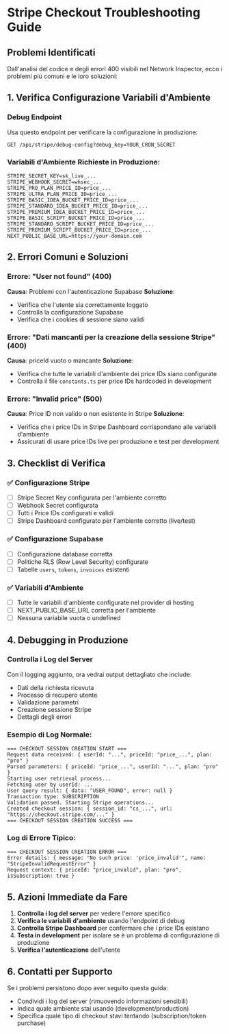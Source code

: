 # Stripe Checkout Troubleshooting Guide

## Problemi Identificati

Dall'analisi del codice e degli errori 400 visibili nel Network Inspector, ecco i problemi più comuni e le loro soluzioni:

## 1. Verifica Configurazione Variabili d'Ambiente

### Debug Endpoint

Usa questo endpoint per verificare la configurazione in produzione:

```
GET /api/stripe/debug-config?debug_key=YOUR_CRON_SECRET
```

### Variabili d'Ambiente Richieste in Produzione:

```
STRIPE_SECRET_KEY=sk_live_...
STRIPE_WEBHOOK_SECRET=whsec_...
STRIPE_PRO_PLAN_PRICE_ID=price_...
STRIPE_ULTRA_PLAN_PRICE_ID=price_...
STRIPE_BASIC_IDEA_BUCKET_PRICE_ID=price_...
STRIPE_STANDARD_IDEA_BUCKET_PRICE_ID=price_...
STRIPE_PREMIUM_IDEA_BUCKET_PRICE_ID=price_...
STRIPE_BASIC_SCRIPT_BUCKET_PRICE_ID=price_...
STRIPE_STANDARD_SCRIPT_BUCKET_PRICE_ID=price_...
STRIPE_PREMIUM_SCRIPT_BUCKET_PRICE_ID=price_...
NEXT_PUBLIC_BASE_URL=https://your-domain.com
```

## 2. Errori Comuni e Soluzioni

### Errore: "User not found" (400)

**Causa**: Problemi con l'autenticazione Supabase
**Soluzione**:

- Verifica che l'utente sia correttamente loggato
- Controlla la configurazione Supabase
- Verifica che i cookies di sessione siano validi

### Errore: "Dati mancanti per la creazione della sessione Stripe" (400)

**Causa**: priceId vuoto o mancante
**Soluzione**:

- Verifica che tutte le variabili d'ambiente dei price IDs siano configurate
- Controlla il file `constants.ts` per price IDs hardcoded in development

### Errore: "Invalid price" (500)

**Causa**: Price ID non valido o non esistente in Stripe
**Soluzione**:

- Verifica che i price IDs in Stripe Dashboard corrispondano alle variabili d'ambiente
- Assicurati di usare price IDs live per produzione e test per development

## 3. Checklist di Verifica

### ✅ Configurazione Stripe

- [ ] Stripe Secret Key configurata per l'ambiente corretto
- [ ] Webhook Secret configurata
- [ ] Tutti i Price IDs configurati e validi
- [ ] Stripe Dashboard configurato per l'ambiente corretto (live/test)

### ✅ Configurazione Supabase

- [ ] Configurazione database corretta
- [ ] Politiche RLS (Row Level Security) configurate
- [ ] Tabelle `users`, `tokens`, `invoices` esistenti

### ✅ Variabili d'Ambiente

- [ ] Tutte le variabili d'ambiente configurate nel provider di hosting
- [ ] NEXT_PUBLIC_BASE_URL corretta per l'ambiente
- [ ] Nessuna variabile vuota o undefined

## 4. Debugging in Produzione

### Controlla i Log del Server

Con il logging aggiunto, ora vedrai output dettagliato che include:

- Dati della richiesta ricevuta
- Processo di recupero utente
- Validazione parametri
- Creazione sessione Stripe
- Dettagli degli errori

### Esempio di Log Normale:

```
=== CHECKOUT SESSION CREATION START ===
Request data received: { userId: "...", priceId: "price_...", plan: "pro" }
Parsed parameters: { priceId: "price_...", userId: "...", plan: "pro" }
Starting user retrieval process...
Fetching user by userId: ...
User query result: { data: "USER_FOUND", error: null }
Transaction type: SUBSCRIPTION
Validation passed. Starting Stripe operations...
Created checkout session: { session_id: "cs_...", url: "https://checkout.stripe.com/..." }
=== CHECKOUT SESSION CREATION SUCCESS ===
```

### Log di Errore Tipico:

```
=== CHECKOUT SESSION CREATION ERROR ===
Error details: { message: "No such price: 'price_invalid'", name: "StripeInvalidRequestError" }
Request context: { priceId: "price_invalid", plan: "pro", isSubscription: true }
```

## 5. Azioni Immediate da Fare

1. **Controlla i log del server** per vedere l'errore specifico
2. **Verifica le variabili d'ambiente** usando l'endpoint di debug
3. **Controlla Stripe Dashboard** per confermare che i price IDs esistano
4. **Testa in development** per isolare se è un problema di configurazione di produzione
5. **Verifica l'autenticazione** dell'utente

## 6. Contatti per Supporto

Se i problemi persistono dopo aver seguito questa guida:

- Condividi i log del server (rimuovendo informazioni sensibili)
- Indica quale ambiente stai usando (development/production)
- Specifica quale tipo di checkout stavi tentando (subscription/token purchase)
